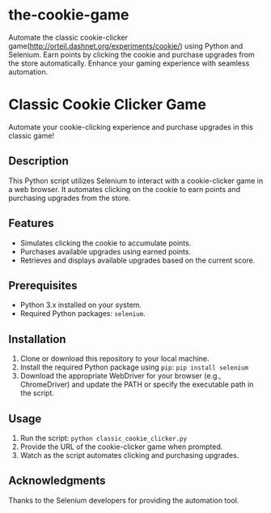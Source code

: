 # the-cookie-game
Automate the classic cookie-clicker game(http://orteil.dashnet.org/experiments/cookie/) using Python and Selenium. Earn points by clicking the cookie and purchase upgrades from the store automatically. Enhance your gaming experience with seamless automation.

# Classic Cookie Clicker Game

Automate your cookie-clicking experience and purchase upgrades in this classic game!

## Description

This Python script utilizes Selenium to interact with a cookie-clicker game in a web browser. It automates clicking on the cookie to earn points and purchasing upgrades from the store.

## Features

- Simulates clicking the cookie to accumulate points.
- Purchases available upgrades using earned points.
- Retrieves and displays available upgrades based on the current score.

## Prerequisites

- Python 3.x installed on your system.
- Required Python packages: `selenium`.

## Installation

1. Clone or download this repository to your local machine.
2. Install the required Python package using `pip`:
  `pip install selenium`
3. Download the appropriate WebDriver for your browser (e.g., ChromeDriver) and update the PATH or specify the executable path in the script.

## Usage

1. Run the script:
  `python classic_cookie_clicker.py`
2. Provide the URL of the cookie-clicker game when prompted.
3. Watch as the script automates clicking and purchasing upgrades.

## Acknowledgments

Thanks to the Selenium developers for providing the automation tool.
